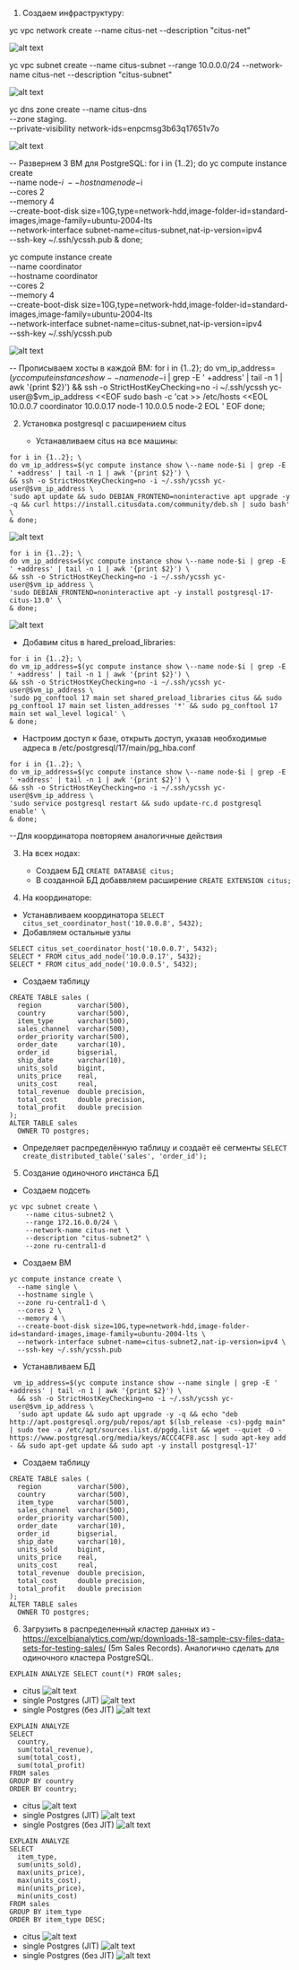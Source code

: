 1. Создаем инфраструктуру:

  yc vpc network create --name citus-net --description "citus-net" 

  ![alt text](image.png)
  
  yc vpc subnet create --name citus-subnet --range 10.0.0.0/24 --network-name citus-net --description  "citus-subnet" 

  ![alt text](image-3.png)

  yc dns zone create --name citus-dns \
    --zone staging. \
    --private-visibility network-ids=enpcmsg3b63q17651v7o

  ![alt text](image-6.png)

-- Развернем 3 ВМ для PostgreSQL:
for i in {1..2}; do yc compute instance create \
  --name node-$i \
  --hostname node-$i \
  --cores 2 \
  --memory 4 \
  --create-boot-disk size=10G,type=network-hdd,image-folder-id=standard-images,image-family=ubuntu-2004-lts \
  --network-interface subnet-name=citus-subnet,nat-ip-version=ipv4 \
  --ssh-key ~/.ssh/ycssh.pub & done;

yc compute instance create \
  --name coordinator \
  --hostname coordinator \
  --cores 2 \
  --memory 4 \
  --create-boot-disk size=10G,type=network-hdd,image-folder-id=standard-images,image-family=ubuntu-2004-lts \
  --network-interface subnet-name=citus-subnet,nat-ip-version=ipv4 \
  --ssh-key ~/.ssh/ycssh.pub

  ![alt text](image-7.png)

-- Прописываем хосты в каждой ВМ:
for i in {1..2}; do vm_ip_address=$(yc compute instance show --name node-$i | grep -E ' +address' | tail -n 1 | awk '{print $2}') && ssh -o StrictHostKeyChecking=no -i ~/.ssh/ycssh yc-user@$vm_ip_address <<EOF
sudo bash -c 'cat >> /etc/hosts <<EOL
10.0.0.7 coordinator
10.0.0.17 node-1
10.0.0.5 node-2
EOL
'
EOF
done;

2. Установка postgresql с расширением citus
    
    - Устанавливаем citus на все машины:
```
for i in {1..2}; \
do vm_ip_address=$(yc compute instance show \--name node-$i | grep -E ' +address' | tail -n 1 | awk '{print $2}') \
&& ssh -o StrictHostKeyChecking=no -i ~/.ssh/ycssh yc-user@$vm_ip_address \
'sudo apt update && sudo DEBIAN_FRONTEND=noninteractive apt upgrade -y -q && curl https://install.citusdata.com/community/deb.sh | sudo bash' \
& done;
```
    
![alt text](image-2.png)

```
for i in {1..2}; \
do vm_ip_address=$(yc compute instance show \--name node-$i | grep -E ' +address' | tail -n 1 | awk '{print $2}') \
&& ssh -o StrictHostKeyChecking=no -i ~/.ssh/ycssh yc-user@$vm_ip_address \
'sudo DEBIAN_FRONTEND=noninteractive apt -y install postgresql-17-citus-13.0' \
& done;
```  

![alt text](image-4.png)

- Добавим citus в hared_preload_libraries:

```
for i in {1..2}; \
do vm_ip_address=$(yc compute instance show \--name node-$i | grep -E ' +address' | tail -n 1 | awk '{print $2}') \
&& ssh -o StrictHostKeyChecking=no -i ~/.ssh/ycssh yc-user@$vm_ip_address \
'sudo pg_conftool 17 main set shared_preload_libraries citus && sudo pg_conftool 17 main set listen_addresses '*' && sudo pg_conftool 17 main set wal_level logical' \
& done;
```
- Настроим доступ к базе, открыть доступ, указав необходимые адреса в /etc/postgresql/17/main/pg_hba.conf

```
for i in {1..2}; \
do vm_ip_address=$(yc compute instance show \--name node-$i | grep -E ' +address' | tail -n 1 | awk '{print $2}') \
&& ssh -o StrictHostKeyChecking=no -i ~/.ssh/ycssh yc-user@$vm_ip_address \
'sudo service postgresql restart && sudo update-rc.d postgresql enable' \
& done;
```
--Для координатора повторяем аналогичные действия

3. На всех нодах:
    - Создаем БД `CREATE DATABASE citus;`
    - В созданной БД добаввляем расширение `CREATE EXTENSION citus;`

4. На координаторе:

- Устанавливаем координатора `SELECT citus_set_coordinator_host('10.0.0.8', 5432);`
- Добавляем остальные узлы 
```
SELECT citus_set_coordinator_host('10.0.0.7', 5432);
SELECT * FROM citus_add_node('10.0.0.17', 5432);
SELECT * FROM citus_add_node('10.0.0.5', 5432);
```
- Создаем таблицу
```
CREATE TABLE sales (
  region         varchar(500),
  country        varchar(500),
  item_type      varchar(500),
  sales_channel  varchar(500),
  order_priority varchar(500),
  order_date     varchar(10),
  order_id       bigserial,
  ship_date      varchar(10),
  units_sold     bigint,
  units_price    real,
  units_cost     real,
  total_revenue  double precision,
  total_cost     double precision,
  total_profit   double precision
);
ALTER TABLE sales
  OWNER TO postgres;
```
- Определяет распределённую таблицу и создаёт её сегменты `SELECT create_distributed_table('sales', 'order_id');`

5. Создание одиночного инстанса БД

- Создаем подсеть 
```
yc vpc subnet create \
    --name citus-subnet2 \
    --range 172.16.0.0/24 \
    --network-name citus-net \
    --description "citus-subnet2" \
    --zone ru-central1-d
```
- Создаем ВМ
```
yc compute instance create \
  --name single \
  --hostname single \
  --zone ru-central1-d \
  --cores 2 \
  --memory 4 \
  --create-boot-disk size=10G,type=network-hdd,image-folder-id=standard-images,image-family=ubuntu-2004-lts \
  --network-interface subnet-name=citus-subnet2,nat-ip-version=ipv4 \
  --ssh-key ~/.ssh/ycssh.pub
```
- Устанавливаем БД
```
 vm_ip_address=$(yc compute instance show --name single | grep -E ' +address' | tail -n 1 | awk '{print $2}') \
  && ssh -o StrictHostKeyChecking=no -i ~/.ssh/ycssh yc-user@$vm_ip_address \
  'sudo apt update && sudo apt upgrade -y -q && echo "deb http://apt.postgresql.org/pub/repos/apt $(lsb_release -cs)-pgdg main" | sudo tee -a /etc/apt/sources.list.d/pgdg.list && wget --quiet -O - https://www.postgresql.org/media/keys/ACCC4CF8.asc | sudo apt-key add - && sudo apt-get update && sudo apt -y install postgresql-17'
```
- Создаем таблицу
```
CREATE TABLE sales (
  region         varchar(500),
  country        varchar(500),
  item_type      varchar(500),
  sales_channel  varchar(500),
  order_priority varchar(500),
  order_date     varchar(10),
  order_id       bigserial,
  ship_date      varchar(10),
  units_sold     bigint,
  units_price    real,
  units_cost     real,
  total_revenue  double precision,
  total_cost     double precision,
  total_profit   double precision
);
ALTER TABLE sales
  OWNER TO postgres;
```
6. Загрузить в распределенный кластер данных из - https://excelbianalytics.com/wp/downloads-18-sample-csv-files-data-sets-for-testing-sales/ (5m Sales Records). Аналогично сделать для одиночного кластера PostgreSQL.

`EXPLAIN ANALYZE SELECT count(*) FROM sales;`
- citus
![alt text](image-8.png)
- single Postgres (JIT)
![alt text](image-9.png)
- single Postgres (без JIT)
![alt text](image-13.png)
```
EXPLAIN ANALYZE
SELECT
  country,
  sum(total_revenue),
  sum(total_cost),
  sum(total_profit)
FROM sales
GROUP BY country
ORDER BY country;
```
- citus
![alt text](image-5.png)
- single Postgres (JIT)
![alt text](image-11.png)
- single Postgres (без JIT)
![alt text](image-14.png)
```
EXPLAIN ANALYZE
SELECT
  item_type,
  sum(units_sold),
  max(units_price),
  max(units_cost),
  min(units_price),
  min(units_cost)
FROM sales
GROUP BY item_type
ORDER BY item_type DESC;
```
- citus
![alt text](image-10.png)
- single Postgres (JIT)
![alt text](image-12.png)
- single Postgres (без JIT)
![alt text](image-15.png)